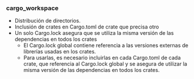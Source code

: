 

### cargo_workspace

- Distribución de directorios.
- Inclusión de crates en Cargo.toml de crate que precisa otro
- Un solo Cargo.lock asegura que se utiliza la misma versión de las dependencias en todos los crates
   - El Cargo.lock global contiene referencia a las versiones externas de librerías usadas en los crates.
   - Para usarlas, es necesario incluirlas en cada Cargo.toml de cada crate, que referencia al Cargo.lock global y se asegura de utilizar la misma versión de las dependencias en todos los crates.
  